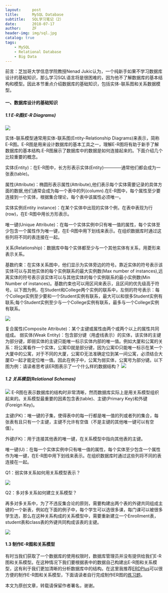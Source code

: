 ```yaml
---
layout:     post
title:      MySQL Database
subtitle:   SQL学习笔记（2）
date:       2018-07-17
author:     ZF
header-img: img/sql.jpg
catalog: true
tags:
    - MySQL
    - Relational Database
    - Big Data
--- 
```


前言：芝加哥大学信息学院教授Nenad Jukic认为，一个纯新手如果不学习数据库设计的基础知识，那么学习SQL语言将是很困难的，因为他不了解数据库的基本结构和模型。因此本节重点介绍数据库的基础知识，包括实体-联系图和关系数据模型。

#### 一、数据库设计的基础知识

##### 1.1 E-R图(E-R Diagrams)
![](http://m.qpic.cn/psb?/V12j1VvP2SOs2p/0Gp8qPQOPKNYcBMB1ujN*kpM3ah6cSAlQGU4jou4mik!/b/dDIBAAAAAAAA&bo=LAU4BAAAAAARByU!&rf=viewer_4)

实体-联系模型通常用实体-联系图(Entity-Relationship Diagrams)来表示，简称E-R图。E-R图是用来设计数据库的基本工具之一，理解E-R图将有助于新手了解数据库的基本结构.E-R图展示了数据库中的数据是如何连接起来的。下面介绍几个比较重要的概念。

实体(Entity)：在E-R图中，长方形表示实体(Entity)————通常他们都会成为一张表(table)。

属性(Attribute)：椭圆形表示属性(Attribute),他们表示每个实体需要记录的具体方面的数据,他们通常会成为每一个表中的列(column).在E-R图中，每个属性至少要连接到一个实体，根据集合理论，每个表中该属性必须唯一。

实体实例(Entity instance)：在某个实体中出现的实体个例，在表中表现为行(row)，在E-R图中用长方形表示。

唯一键(Unique Attribute)：在每一个实体实例中只有唯一值的属性，每个实体至少包含一个属性作为唯一键，在E-R图中用下划线来表示。在组织数据库时通过这些列将不同的表连接在一起。

关系(Relationship)：数据库中每个实体都至少与一个其他实体有关系，用菱形来表示关系。

基数约束：在实体关系图中，他们显示为实体旁边的符号。靠近实体的符号表示该实体可以与其他实体的每个实例联系的最大实例数(Max number of instances),远离实体的符号表示该实体可以与其他实体的每个实例联系的最小实例数(Min Number of instances)。基数约束也可以用区间来表示，且区间的优先级高于符号。以下图为例，在Student和College两个实例的联系中，左侧的符号表示：每个College实例至少要和一个Student实例有联系，最大可以和很多Student实例有联系;每个Student实例至少与一个College实例有联系，最多与一个College实例有联系。

![](http://m.qpic.cn/psb?/V12j1VvP2SOs2p/AbCQa.lBby5SRaPvR6qK3D4*Zi8Qcz5*AEilf2OmXrc!/b/dFcAAAAAAAAA&bo=lwQ4BAAAAAARB58!&rf=viewer_4)

复合属性(Composite Attribute)：某个主键或属性由两个或两个以上的属性共同组成。
弱实体(Weak Entity)：包含部分键（用虚线表示）的实体，该实体的主键为部分键，即弱实体的主键只能唯一标示实体内部的唯一值。例如大厦和公寓的关系：将公寓看作一个实体，公寓ID就是部分键，因为公寓ID只能唯一标示在某一个大厦中的公寓，对于不同的大厦，公寓ID无法准确定位到某一间公寓，必须结合大厦ID一起才能定位唯一值。因此在例子中，公寓为弱实体，公寓号为部分键。以下图为例：请读者思考该ER图表示了一个什么样的数据结构？
![](http://m.qpic.cn/psb?/V12j1VvP2SOs2p/JnqdJ4lg.PBZYKfUfToFYT9gFK6f0c8diJCc*u7vhvI!/b/dEcBAAAAAAAA&bo=DgX2AQAAAAARB8w!&rf=viewer_4)




##### 1.2 关系模型(Relational Schemas)
![](http://m.qpic.cn/psb?/V12j1VvP2SOs2p/nnqlN4.2UsVRG.eMbN0ehaBzMLkZxnM4HgAwHZb.sto!/b/dEMBAAAAAAAA&bo=Ywc4BAAAAAARF3g!&rf=viewer_4)
E-R图在表示数据库的结构时非常清晰，然而数据库实际上是用关系模型组织起来的。关系模型最重要的因素包含表(table)、主键(Primary Key)和外键(Foreign Key)。

主键(PK)：唯一键的子集，使得表中的每一行都是唯一值的列或者列的集合，每张表有且只有一个主键，主键不允许有空值（不是主键的其他唯一键可以有空值）。

外键(FK)：用于连接其他表的唯一键，在关系模型中指向其他表的主键。

唯一键(U)：在每一个实体实例中只有唯一值的属性，每个实体至少包含一个属性作为唯一键，在E-R图中用下划线来表示。在组织数据库时通过这些列将不同的表连接在一起。

Q1：弱实体关系如何用关系模型表示？

![](http://m.qpic.cn/psb?/V12j1VvP4HjkJF/4ebKZlNtBNYp5ywfZzHYKLrEHZRh7s*XqJY5N.JnhCA!/b/dDMBAAAAAAAA&bo=AAVGAwAAAAARB3A!&rf=viewer_4)

Q2：多对多关系如何建立关系模型？

再多对多关系中，为了不违反集合论的原则，需要构建出两个表的外键共同组成主键的一个新表，例如在下面的例子中，每个学生可以选很多课，每门课可以被很多学生选，那么在这种关系构成的关系模型中，需要重新建立一个Enrollment表，student表和class表的外键共同构成该表的主键。

![](http://m.qpic.cn/psb?/V12j1VvP4HjkJF/QFLi5tSx.RLazfdTG0URS4yrfzruhGzI1fu06lA1Qoc!/b/dC8BAAAAAAAA&bo=ngTGAgAAAAARB24!&rf=viewer_4)



#### 1.3 制作E-R图和关系模型

有时当我们获取了一个数据库的使用权限时，数据库管理员并没有提供给我们E-R图和关系模型。在这种情况下我们要根据表中的数据自己构建出E-R图和关系模型，这有利于我们更加清晰的分析数据库中的结构。在这里我推荐[ERDPlus](https://www.erdplus.com)可以很方便的制作E-R图和关系模型，下面请读者自行完成制作ER图的[练习题](https://d3c33hcgiwev3.cloudfront.net/_2f505758e259ec07021c4cac02fb2e71_Entity-Relationship-Diagrams-Exercises.pdf?Expires=1531958400&Signature=kzPZqFS3qPy-irU8NtQqd5jdex4Gp2gyKn93O9dZUyws-cGYkY5HziLuzWX3l742WIcrL2O5LQLYmjHCFiNwWw~5~BcCAjXzlYZN2-Emdv3eQKz8SL6j6WileJwNSPqTUhLP2GghxgCKrcjUokfexexnBZD-fIU6R9JRrlgQtmA_&Key-Pair-Id=APKAJLTNE6QMUY6HBC5A)。


本文为原创文章，转载请保留作者署名，谢谢。


